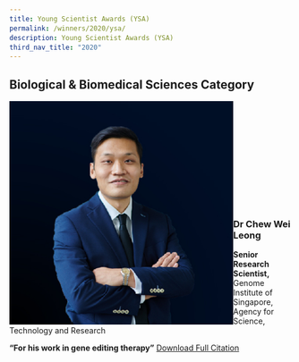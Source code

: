 ```yaml
---
title: Young Scientist Awards (YSA)
permalink: /winners/2020/ysa/
description: Young Scientist Awards (YSA)
third_nav_title: "2020"
---
```

## Biological &amp; Biomedical Sciences Category

<img align="left" style="width:400px" alt="Dr Bi Renzhe" src="/images/Winners/2020/2020-ysa-dr-chew-wei-leong.jpg"><br><br><br><br><br><br><br><br><br><br><br>
### **Dr Chew Wei Leong**
<b>Senior Research Scientist,</b>
Genome Institute of Singapore, Agency for Science, Technology and Research

<b>“For his work in gene editing therapy”</b>
[Download Full Citation](/files/Citations/2020/2020-ysa-dr-chew-wei-leong-citation.pdf)

<b>
<br><br><br>
</b>